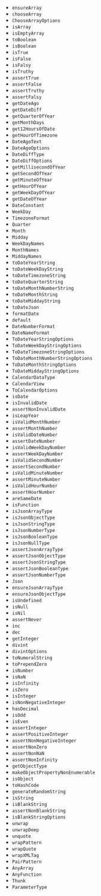 - `ensureArray`
- `chooseArray`
- `ChooseArrayOptions`
- `isArray`
- `isEmptyArray`
- `toBoolean`
- `isBoolean`
- `isTrue`
- `isFalse`
- `isFalsy`
- `isTruthy`
- `assertTrue`
- `assertFalse`
- `assertTruthy`
- `assertFalsy`
- `getDateAgo`
- `getDateDiff`
- `getQuarterOfYear`
- `getMonthDays`
- `get12HoursOfDate`
- `getHourOfTimezone`
- `DateAgoText`
- `DateAgoOptions`
- `DateDiffType`
- `DateDiffOptions`
- `getMillisecondOfYear`
- `getSecondOfYear`
- `getMinuteOfYear`
- `getHourOfYear`
- `getWeekDayOfYear`
- `getDateOfYear`
- `DateConstant`
- `WeekDay`
- `TimezoneFormat`
- `Quarter`
- `Month`
- `Midday`
- `WeekDayNames`
- `MonthNames`
- `MiddayNames`
- `toDateYearString`
- `toDateWeekDayString`
- `toDateTimezoneString`
- `toDateQuarterString`
- `toDateMonthNumberString`
- `toDateMonthString`
- `toDateMiddayString`
- `toDateJson`
- `formatDate`
- `default`
- `DateNumberFormat`
- `DateNameFormat`
- `ToDateYearStringOptions`
- `ToDateWeekDayStringOptions`
- `ToDateTimezoneStringOptions`
- `ToDateMonthNumberStringOptions`
- `ToDateMonthStringOptions`
- `ToDateMiddayStringOptions`
- `CalendarDataType`
- `CalendarView`
- `ToCalendarOptions`
- `isDate`
- `isInvalidDate`
- `assertNonInvalidDate`
- `isLeapYear`
- `isValidMonthNumber`
- `assertMonthNumber`
- `isValidDateNumber`
- `assertDateNumber`
- `isValidWeekDayNumber`
- `assertWeekDayNumber`
- `isValidSecondNumber`
- `assertSecondNumber`
- `isValidMinuteNumber`
- `assertMinuteNumber`
- `isValidHourNumber`
- `assertHourNumber`
- `areSameDate`
- `isFunction`
- `isJsonArrayType`
- `isJsonObjectType`
- `isJsonStringType`
- `isJsonNumberType`
- `isJsonBooleanType`
- `isJsonNullType`
- `assertJsonArrayType`
- `assertJsonObjectType`
- `assertJsonStringType`
- `assertJsonBooleanType`
- `assertJsonNumberType`
- `Json`
- `ensureJsonArrayType`
- `ensureJsonObjectType`
- `isUndefined`
- `isNull`
- `isNil`
- `assertNever`
- `inc`
- `dec`
- `getInteger`
- `divint`
- `divintOptions`
- `toNumeralString`
- `toPrependZero`
- `isNumber`
- `isNaN`
- `isInfinity`
- `isZero`
- `isInteger`
- `isNonNegativeInteger`
- `hasDecimal`
- `isOdd`
- `isEven`
- `assertInteger`
- `assertPositiveInteger`
- `assertNonNegativeInteger`
- `assertNonZero`
- `assertNonNaN`
- `assertNonInfinity`
- `getObjectType`
- `makeObjectPropertyNonEnumerable`
- `isObject`
- `toHashCode`
- `generateRandomString`
- `isString`
- `isBlankString`
- `assertNonBlankString`
- `isBlankStringOptions`
- `unwrap`
- `unwrapDeep`
- `unquote`
- `wrapPattern`
- `wrapQuote`
- `wrapXMLTag`
- `PairPattern`
- `AnyArray`
- `AnyFunction`
- `Thunk`
- `ParameterType`